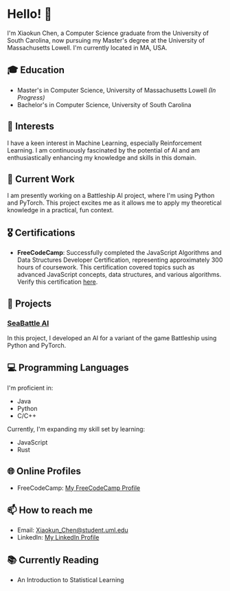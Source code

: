 # Hello! 👋

I'm Xiaokun Chen, a Computer Science graduate from the University of South Carolina, now pursuing my Master's degree at the University of Massachusetts Lowell. I'm currently located in MA, USA.

## 🎓 Education

- Master's in Computer Science, University of Massachusetts Lowell *(In Progress)*
- Bachelor's in Computer Science, University of South Carolina

## 🔬 Interests

I have a keen interest in Machine Learning, especially Reinforcement Learning. I am continuously fascinated by the potential of AI and am enthusiastically enhancing my knowledge and skills in this domain.

## 💼 Current Work

I am presently working on a Battleship AI project, where I'm using Python and PyTorch. This project excites me as it allows me to apply my theoretical knowledge in a practical, fun context.

## 🎖️ Certifications

- **FreeCodeCamp**: Successfully completed the JavaScript Algorithms and Data Structures Developer Certification, representing approximately 300 hours of coursework. This certification covered topics such as advanced JavaScript concepts, data structures, and various algorithms. Verify this certification [here](https://freecodecamp.org/certification/Nech/javascript-algorithms-and-data-structures).

## 🚀 Projects

### [SeaBattle AI](https://github.com/Nech-C/sea_battle_ai)
In this project, I developed an AI for a variant of the game Battleship using Python and PyTorch.

## 💻 Programming Languages

I'm proficient in:
- Java
- Python
- C/C++

Currently, I'm expanding my skill set by learning:
- JavaScript
- Rust

## 🌐 Online Profiles

- FreeCodeCamp: [My FreeCodeCamp Profile](https://www.freecodecamp.org/Nech)

## 📫 How to reach me

- Email: Xiaokun_Chen@student.uml.edu
- LinkedIn: [My LinkedIn Profile](https://www.linkedin.com/in/xiaokun-chen-bb363a1a1/)

## 📚 Currently Reading

- An Introduction to Statistical Learning


<!--
**Nech-C/Nech-C** is a ✨ _special_ ✨ repository because its `README.md` (this file) appears on your GitHub profile.

Here are some ideas to get you started:

- 🔭 I’m currently working on ...
- 🌱 I’m currently learning ...
- 👯 I’m looking to collaborate on ...
- 🤔 I’m looking for help with ...
- 💬 Ask me about ...
- 📫 How to reach me: ...
- 😄 Pronouns: ...
- ⚡ Fun fact: ...
-->
